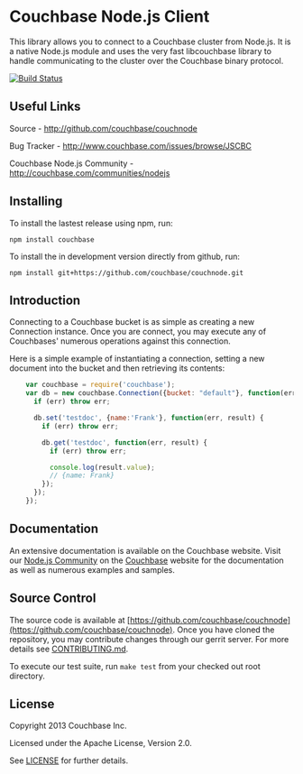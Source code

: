 # Couchbase Node.js Client

This library allows you to connect to a Couchbase cluster from Node.js.
It is a native Node.js module and uses the very fast libcouchbase library to
handle communicating to the cluster over the Couchbase binary protocol.

[![Build Status](http://cb.br19.com:86/buildStatus/icon?job=couchnode)](http://cb.br19.com:86/job/couchnode/)


## Useful Links

Source - http://github.com/couchbase/couchnode

Bug Tracker - http://www.couchbase.com/issues/browse/JSCBC

Couchbase Node.js Community - http://couchbase.com/communities/nodejs


## Installing

To install the lastest release using npm, run:
```
npm install couchbase
```

To install the in development version directly from github, run:
```
npm install git+https://github.com/couchbase/couchnode.git
```


## Introduction

Connecting to a Couchbase bucket is as simple as creating a new Connection
instance.  Once you are connect, you may execute any of Couchbases' numerous
operations against this connection.

Here is a simple example of instantiating a connection, setting a new document
into the bucket and then retrieving its contents:

```javascript
    var couchbase = require('couchbase');
    var db = new couchbase.Connection({bucket: "default"}, function(err) {
      if (err) throw err;

      db.set('testdoc', {name:'Frank'}, function(err, result) {
        if (err) throw err;

        db.get('testdoc', function(err, result) {
          if (err) throw err;

          console.log(result.value);
          // {name: Frank}
        });
      });
    });
```


## Documentation

An extensive documentation is available on the Couchbase website.  Visit our
[Node.js Community](http://couchbase.com/communities/nodejs) on
the [Couchbase](http://couchbase.com) website for the documentation as well as
numerous examples and samples.


## Source Control

The source code is available at
[https://github.com/couchbase/couchnode](https://github.com/couchbase/couchnode).
Once you have cloned the repository, you may contribute changes through our
gerrit server.  For more details see
[CONTRIBUTING.md](https://github.com/couchbase/couchnode/blob/master/CONTRIBUTING.md).

To execute our test suite, run `make test` from your checked out root directory.


## License
Copyright 2013 Couchbase Inc.

Licensed under the Apache License, Version 2.0.

See
[LICENSE](https://github.com/couchbase/couchnode/blob/master/LICENSE)
for further details.
